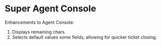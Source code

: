 # Super Agent Console

Enhancements to Agent Console:
 1. Displays remaining chars.
 2. Selects default values some fields, allowing for quicker ticket closing.
